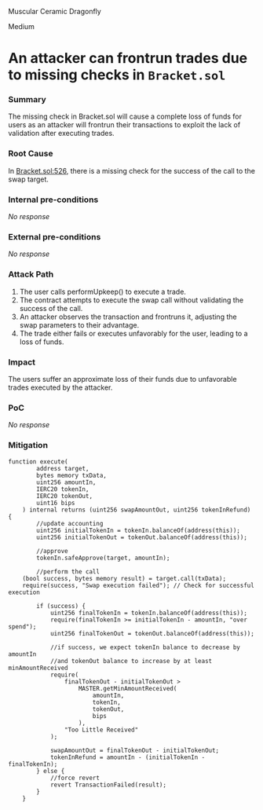 Muscular Ceramic Dragonfly

Medium

# An attacker can frontrun trades due to missing checks in `Bracket.sol`

### Summary

The missing check in Bracket.sol will cause a complete loss of funds for users as an attacker will frontrun their transactions to exploit the lack of validation after executing trades.

### Root Cause

In [Bracket.sol:526](https://github.com/sherlock-audit/2024-11-oku/blob/main/oku-custom-order-types/contracts/automatedTrigger/Bracket.sol#L526), there is a missing check for the success of the call to the swap target.

### Internal pre-conditions

_No response_

### External pre-conditions

_No response_

### Attack Path

1. The user calls performUpkeep() to execute a trade.
2. The contract attempts to execute the swap call without validating the success of the call.
3. An attacker observes the transaction and frontruns it, adjusting the swap parameters to their advantage.
4. The trade either fails or executes unfavorably for the user, leading to a loss of funds.

### Impact

 The users suffer an approximate loss of their funds due to unfavorable trades executed by the attacker.


### PoC

_No response_

### Mitigation

```solidity
function execute(
        address target,
        bytes memory txData,
        uint256 amountIn,
        IERC20 tokenIn,
        IERC20 tokenOut,
        uint16 bips
    ) internal returns (uint256 swapAmountOut, uint256 tokenInRefund) {
        //update accounting
        uint256 initialTokenIn = tokenIn.balanceOf(address(this));
        uint256 initialTokenOut = tokenOut.balanceOf(address(this));

        //approve
        tokenIn.safeApprove(target, amountIn);

        //perform the call
    (bool success, bytes memory result) = target.call(txData);  
    require(success, "Swap execution failed"); // Check for successful execution  

        if (success) {
            uint256 finalTokenIn = tokenIn.balanceOf(address(this));
            require(finalTokenIn >= initialTokenIn - amountIn, "over spend");
            uint256 finalTokenOut = tokenOut.balanceOf(address(this));

            //if success, we expect tokenIn balance to decrease by amountIn
            //and tokenOut balance to increase by at least minAmountReceived
            require(
                finalTokenOut - initialTokenOut >
                    MASTER.getMinAmountReceived(
                        amountIn,
                        tokenIn,
                        tokenOut,
                        bips
                    ),
                "Too Little Received"
            );

            swapAmountOut = finalTokenOut - initialTokenOut;
            tokenInRefund = amountIn - (initialTokenIn - finalTokenIn);
        } else {
            //force revert
            revert TransactionFailed(result);
        }
    }
```